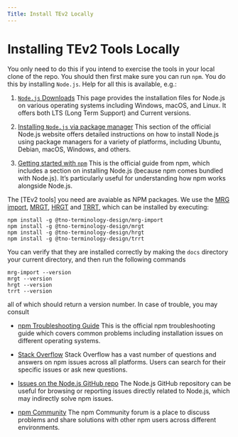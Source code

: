 ```yaml
---
Title: Install TEv2 Locally
---
```


# Installing TEv2 Tools Locally

You only need to do this if you intend to exercise the tools 
in your local clone of the repo. 
You should then first make sure you can run `npm`.
You do this by installing `Node.js`.
Help for all this is available, e.g.:

1. [`Node.js` Downloads](https://nodejs.org/en/download/)
   This page provides the installation files for Node.js on various operating systems including Windows, macOS, and Linux. It offers both LTS (Long Term Support) and Current versions.

2. [Installing `Node.js` via package manager](https://nodejs.org/en/download/package-manager/)
   This section of the official Node.js website offers detailed instructions on how to install Node.js using package managers for a variety of platforms, including Ubuntu, Debian, macOS, Windows, and others.

3. [Getting started with `npm`](https://docs.npmjs.com/getting-started)
   This is the official guide from npm, which includes a section on installing Node.js (because npm comes bundled with Node.js). It’s particularly useful for understanding how npm works alongside Node.js.

The [TEv2 tools] you need are avaiable as NPM packages. We use the [MRG import](@tev2), [MRGT](@tev2), [HRGT](@tev2) and [TRRT](@tev2), which can be installed by executing:

```
npm install -g @tno-terminology-design/mrg-import
npm install -g @tno-terminology-design/mrgt
npm install -g @tno-terminology-design/hrgt
npm install -g @tno-terminology-design/trrt
```

You can verify that they are installed correctly by 
making the `docs` directory your current directory,
and then run the following commands

```
mrg-import --version
mrgt --version
hrgt --version
trrt --version
```

all of which should return a version number. 
In case of trouble, you may consult

- [npm Troubleshooting Guide](https://docs.npmjs.com/troubleshooting)
  This is the official npm troubleshooting guide which covers common problems including installation issues on different operating systems.

- [Stack Overflow](https://stackoverflow.com/questions/tagged/npm)
  Stack Overflow has a vast number of questions and answers on npm issues across all platforms. Users can search for their specific issues or ask new questions.

- [Issues on the Node.js GitHub repo](https://github.com/nodejs/node/issues)
  The Node.js GitHub repository can be useful for browsing or reporting issues directly related to Node.js, which may indirectly solve npm issues.

- [npm Community](https://npm.community/)
  The npm Community forum is a place to discuss problems and share solutions with other npm users across different environments.
